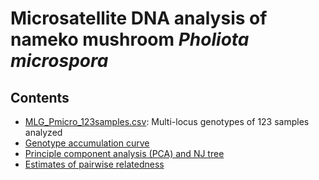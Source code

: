 # Microsatellite DNA analysis of nameko mushroom <i>Pholiota microspora</i>

## Contents

* [MLG_Pmicro_123samples.csv](MLG_Pmicro_123samples.csv): Multi-locus genotypes of 123 samples analyzed
* [Genotype accumulation curve](GenotypeAccum.md)
* [Principle component analysis (PCA) and NJ tree](PCA.NJ.Phmi.md)
* [Estimates of pairwise relatedness](Relatedness.Phmi.md)

